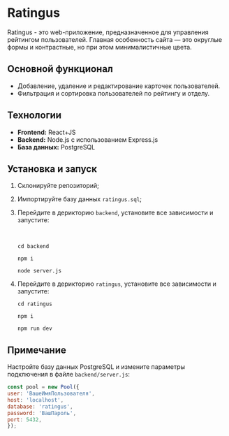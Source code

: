 # Ratingus

Ratingus - это web-приложение, предназначенное для управления рейтингом пользователей. Главная особенность сайта — это округлые формы и контрастные, но при этом минималистичные цвета.

## Основной функционал
- Добавление, удаление и редактирование карточек пользователей.
- Фильтрация и сортировка пользователей по рейтингу и отделу.

## Технологии
- **Frontend:** React+JS
- **Backend:** Node.js с использованием Express.js
- **База данных:** PostgreSQL

## Установка и запуск

1. Склонируйте репозиторий;
2. Импортируйте базу данных `ratingus.sql`;
3. Перейдите в дерикторию `backend`, установите все зависимости и запустите:
   
   <br>
   
     ```
     cd backend
         
     npm i

     node server.js
      ```
4. Перейдите в дерикторию `ratingus`, установите все зависимости и запустите:

     ```
     cd ratingus
         
     npm i

     npm run dev
      ```


## Примечание

Настройте базу данных PostgreSQL и измените параметры подключения в файле `backend/server.js`:

```javascript
const pool = new Pool({
user: 'ВашеИмяПользователя',
host: 'localhost',
database: 'ratingus',
password: 'ВашПароль',
port: 5432,
});
